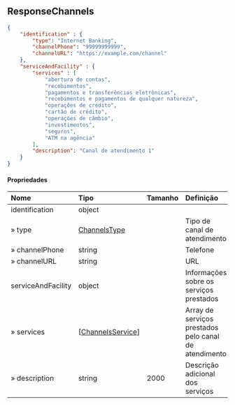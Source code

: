## ResponseChannels

```json
{
    "identification" : {
        "type": "Internet Banking",
        "channelPhone": "99999999999",
        "channelURL": "https://example.com/channel"
    },
    "serviceAndFacility" : {
        "services" : [
            "abertura de contas",
            "recebimentos",
            "pagamentos e transferências eletrônicas",
            "recebimentos e pagamentos de qualquer natureza",
            "operações de crédito",
            "cartão de crédito",
            "operações de câmbio",
            "investimentos",
            "seguros",
            "ATM na agência"
        ],
        "description": "Canal de atendimento 1"
    }
}
```

#### Propriedades
|     Nome           |  Tipo                                               | Tamanho   |                            Definição                              | Mandatoriedade    |
|:------------       |:---------------------------------                   |:-------   |:--------------------------------------------------------------    |:--------------    |
| identification     | object                                              |           |                                                                   | Mandatório        |
| » type             | <a href="#channelstype">ChannelsType</a>            |           | Tipo de canal de atendimento                                      | Mandatório        |
| » channelPhone     | string                                              |           | Telefone                                                          | Opcional          |
| » channelURL       | string                                              |           | URL                                                               | Opcional          |
| serviceAndFacility | object                                              |           | Informações sobre os serviços prestados                           | Mandatório        |
| » services         | [<a href="#channelsservice">ChannelsService</a>]    |           | Array de serviços prestados pelo canal de atendimento             | Mandatório        |
| » description      | string                                              | 2000      | Descrição adicional dos serviços                                  | Opcional          |   
